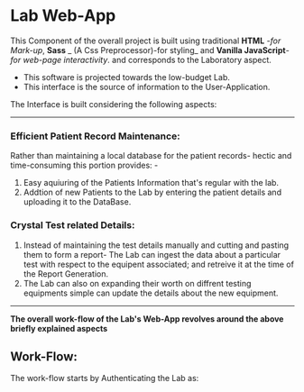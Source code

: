 # **Lab Web-App**

This Component of the overall project is built using traditional **HTML** _-for Mark-up_, **Sass** _ (A Css Preprocessor)-for styling_ and **Vanilla JavaScript**_- for web-page interactivity_. and corresponds to the Laboratory aspect.

- This software is projected towards the low-budget Lab. <br>
- This interface is the source of information to the User-Application.<br>

The Interface is built considering the following aspects:

---

### **Efficient Patient Record Maintenance:**

Rather than maintaining a local database for the patient records- hectic and time-consuming this portion provides: -

1. Easy aquiuring of the Patients Information that's regular with the lab.
2. Addtion of new Patients to the Lab by entering the patient details and uploading it to the DataBase.

### **Crystal Test related Details:**

1. Instead of maintaining the test details manually and cutting and pasting them to form a report- The Lab can ingest the data about a particular test with respect to the equipent associated; and retreive it at the time of the Report Generation.
1. The Lab can also on expanding their worth on diffrent testing equipments simple can update the details about the new equipment.

---

**The overall work-flow of the Lab's Web-App revolves around the above briefly explained aspects**

## **Work-Flow**:

The work-flow starts by Authenticating the Lab as:
